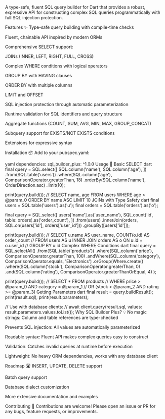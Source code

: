 A type-safe, fluent SQL query builder for Dart that provides a robust, expressive API for constructing complex SQL queries programmatically with full SQL injection protection.

Features ✨
Type-safe query building with compile-time checks

Fluent, chainable API inspired by modern ORMs

Comprehensive SELECT support:

JOINs (INNER, LEFT, RIGHT, FULL, CROSS)

Complex WHERE conditions with logical operators

GROUP BY with HAVING clauses

ORDER BY with multiple columns

LIMIT and OFFSET

SQL injection protection through automatic parameterization

Runtime validation for SQL identifiers and query structure

Aggregate functions (COUNT, SUM, AVG, MIN, MAX, GROUP_CONCAT)

Subquery support for EXISTS/NOT EXISTS conditions

Extensions for expressive syntax

Installation 📦
Add to your pubspec.yaml:

yaml
dependencies:
  sql_builder_plus: ^1.0.0
Usage 🚀
Basic SELECT
dart
final query = SQL.select([
  SQL.column('name'),
  SQL.column('age'),
])
.from(SQL.table('users'))
.where(SQL.column('age'), ComparisonOperator.greaterThan, 18)
.orderBy(SQL.column('name'), OrderDirection.asc)
.limit(10);

print(query.build());
// SELECT name, age FROM users WHERE age > @param_0 ORDER BY name ASC LIMIT 10
JOINs with Type Safety
dart
final users = SQL.table('users').as('u');
final orders = SQL.table('orders').as('o');

final query = SQL.select([
  users['name'].as('user_name'),
  SQL.count('id', table: orders).as('order_count'),
])
.from(users)
.innerJoin(orders, SQL.on(users['id'], orders['user_id']))
.groupBy([users['id']]);

print(query.build());
// SELECT u.name AS user_name, COUNT(o.id) AS order_count 
// FROM users AS u INNER JOIN orders AS o ON u.id = o.user_id 
// GROUP BY u.id
Complex WHERE Conditions
dart
final query = SQL.selectAll()
.from(SQL.table('products'))
.where(SQL.column('price'), ComparisonOperator.greaterThan, 100)
.andWhere(SQL.column('category'), ComparisonOperator.equals, 'Electronics')
.orGroup(Where.create()
  .where(SQL.column('stock'), ComparisonOperator.greaterThan, 0)
  .and(SQL.column('rating'), ComparisonOperator.greaterThanOrEqual, 4)
);

print(query.build());
// SELECT * FROM products 
// WHERE price > @param_0 AND category = @param_1 
// OR (stock > @param_2 AND rating >= @param_3)
Getting Parameters
dart
final result = query.buildResult();
print(result.sql);
print(result.parameters);

// Use with database clients:
// await client.query(result.sql, values: result.parameters.values.toList());
Why SQL Builder Plus? 💡
No magic strings: Column and table references are type-checked

Prevents SQL injection: All values are automatically parameterized

Readable syntax: Fluent API makes complex queries easy to construct

Validation: Catches invalid queries at runtime before execution

Lightweight: No heavy ORM dependencies, works with any database client

Roadmap 🛣️
INSERT, UPDATE, DELETE support

Batch query support

Database dialect customization

More extensive documentation and examples

Contributing 🤝
Contributions are welcome! Please open an issue or PR for any bugs, feature requests, or improvements.